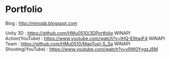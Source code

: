 # Portfolio

Blog : http://minopb.blogspot.com

Unity 3D : https://github.com/HMu0510/3DPortfolio
WINAPI Action(YouTube) : https://www.youtube.com/watch?v=lHQ-E9twjF4
WINAPI Team : https://github.com/HMu0510/MapTool-S_Sa
WINAPI Shooting(YouTube) : https://www.youtube.com/watch?v=v9W0YygzJ8M

